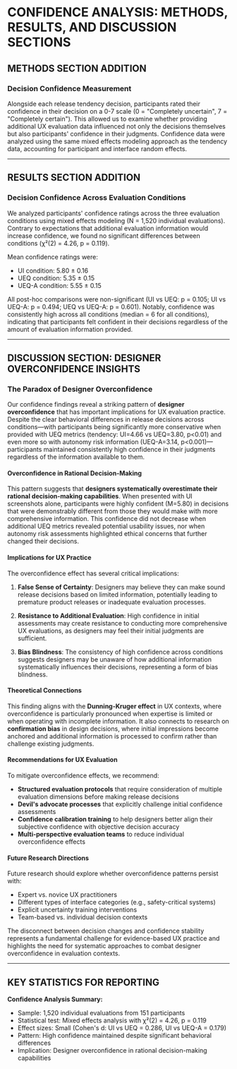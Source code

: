 # CONFIDENCE ANALYSIS: METHODS, RESULTS, AND DISCUSSION SECTIONS

## METHODS SECTION ADDITION

### Decision Confidence Measurement
Alongside each release tendency decision, participants rated their confidence in their decision on a 0-7 scale (0 = "Completely uncertain", 7 = "Completely certain"). This allowed us to examine whether providing additional UX evaluation data influenced not only the decisions themselves but also participants' confidence in their judgments. Confidence data were analyzed using the same mixed effects modeling approach as the tendency data, accounting for participant and interface random effects.

---

## RESULTS SECTION ADDITION

### Decision Confidence Across Evaluation Conditions
We analyzed participants' confidence ratings across the three evaluation conditions using mixed effects modeling (N = 1,520 individual evaluations). Contrary to expectations that additional evaluation information would increase confidence, we found no significant differences between conditions (χ²(2) = 4.26, p = 0.119).

Mean confidence ratings were:
- UI condition: 5.80 ± 0.16
- UEQ condition: 5.35 ± 0.15  
- UEQ-A condition: 5.55 ± 0.15

All post-hoc comparisons were non-significant (UI vs UEQ: p = 0.105; UI vs UEQ-A: p = 0.494; UEQ vs UEQ-A: p = 0.601). Notably, confidence was consistently high across all conditions (median = 6 for all conditions), indicating that participants felt confident in their decisions regardless of the amount of evaluation information provided.

---

## DISCUSSION SECTION: DESIGNER OVERCONFIDENCE INSIGHTS

### The Paradox of Designer Overconfidence
Our confidence findings reveal a striking pattern of **designer overconfidence** that has important implications for UX evaluation practice. Despite the clear behavioral differences in release decisions across conditions—with participants being significantly more conservative when provided with UEQ metrics (tendency: UI=4.66 vs UEQ=3.80, p<0.01) and even more so with autonomy risk information (UEQ-A=3.14, p<0.001)—participants maintained consistently high confidence in their judgments regardless of the information available to them.

#### Overconfidence in Rational Decision-Making
This pattern suggests that **designers systematically overestimate their rational decision-making capabilities**. When presented with UI screenshots alone, participants were highly confident (M=5.80) in decisions that were demonstrably different from those they would make with more comprehensive information. This confidence did not decrease when additional UEQ metrics revealed potential usability issues, nor when autonomy risk assessments highlighted ethical concerns that further changed their decisions.

#### Implications for UX Practice
The overconfidence effect has several critical implications:

1. **False Sense of Certainty**: Designers may believe they can make sound release decisions based on limited information, potentially leading to premature product releases or inadequate evaluation processes.

2. **Resistance to Additional Evaluation**: High confidence in initial assessments may create resistance to conducting more comprehensive UX evaluations, as designers may feel their initial judgments are sufficient.

3. **Bias Blindness**: The consistency of high confidence across conditions suggests designers may be unaware of how additional information systematically influences their decisions, representing a form of bias blindness.

#### Theoretical Connections
This finding aligns with the **Dunning-Kruger effect** in UX contexts, where overconfidence is particularly pronounced when expertise is limited or when operating with incomplete information. It also connects to research on **confirmation bias** in design decisions, where initial impressions become anchored and additional information is processed to confirm rather than challenge existing judgments.

#### Recommendations for UX Evaluation
To mitigate overconfidence effects, we recommend:
- **Structured evaluation protocols** that require consideration of multiple evaluation dimensions before making release decisions
- **Devil's advocate processes** that explicitly challenge initial confidence assessments  
- **Confidence calibration training** to help designers better align their subjective confidence with objective decision accuracy
- **Multi-perspective evaluation teams** to reduce individual overconfidence effects

#### Future Research Directions
Future research should explore whether overconfidence patterns persist with:
- Expert vs. novice UX practitioners
- Different types of interface categories (e.g., safety-critical systems)
- Explicit uncertainty training interventions
- Team-based vs. individual decision contexts

The disconnect between decision changes and confidence stability represents a fundamental challenge for evidence-based UX practice and highlights the need for systematic approaches to combat designer overconfidence in evaluation contexts.

---

## KEY STATISTICS FOR REPORTING

**Confidence Analysis Summary:**
- Sample: 1,520 individual evaluations from 151 participants
- Statistical test: Mixed effects analysis with χ²(2) = 4.26, p = 0.119
- Effect sizes: Small (Cohen's d: UI vs UEQ = 0.286, UI vs UEQ-A = 0.179)
- Pattern: High confidence maintained despite significant behavioral differences
- Implication: Designer overconfidence in rational decision-making capabilities

